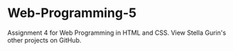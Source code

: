 # Web-Programming-5
Assignment 4 for Web Programming in HTML and CSS. View Stella Gurin's other projects on GitHub. 
